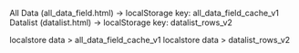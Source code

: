 All Data (all_data_field.html) → localStorage key: all_data_field_cache_v1
Datalist (datalist.html) → localStorage key: datalist_rows_v2

localstore data > all_data_field_cache_v1
localstore data > datalist_rows_v2


